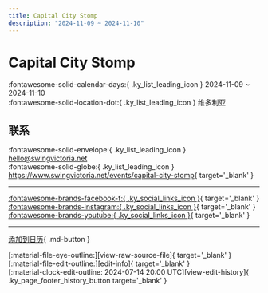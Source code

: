 ```yaml
---
title: Capital City Stomp
description: "2024-11-09 ~ 2024-11-10"
---
```


# Capital City Stomp 

:fontawesome-solid-calendar-days:{ .ky_list_leading_icon } 2024-11-09 ~ 2024-11-10  
:fontawesome-solid-location-dot:{ .ky_list_leading_icon } 维多利亚  

## 联系

:fontawesome-solid-envelope:{ .ky_list_leading_icon } <hello@swingvictoria.net>  
:fontawesome-solid-globe:{ .ky_list_leading_icon } <https://www.swingvictoria.net/events/capital-city-stomp>{ target='_blank' }  

---

 [:fontawesome-brands-facebook-f:{ .ky_social_links_icon }](https://www.facebook.com/SwingVictoria){ target='_blank' } [:fontawesome-brands-instagram:{ .ky_social_links_icon }](https://instagram.com/swingvictoria){ target='_blank' } [:fontawesome-brands-youtube:{ .ky_social_links_icon }](https://youtube.com/@SwingDanceVictoria){ target='_blank' }

---

[添加到日历](https://swing.news/ics/zh-Hans/2024/ca/capital-city-stomp-2024.ics){ .md-button }

<div class="ky_page_footer" markdown>
<div class="ky_page_footer_trailing" markdown="span">
[:material-file-eye-outline:][view-raw-source-file]{ target='_blank' }
[:material-file-edit-outline:][edit-info]{ target='_blank' }
</div>
<div class="ky_page_footer_leading" markdown="span">
[:material-clock-edit-outline: 2024-07-14 20:00 UTC][view-edit-history]{ .ky_page_footer_history_button target='_blank' }
</div>
</div>

[view-raw-source-file]: https://github.com/swingdance/events/blob/main/2024/ca/capital-city-stomp-2024.json "查看原始源文件"
[edit-info]: https://github.com/swingdance/events/issues/new?assignees=&labels=update+event&projects=&template=03-update_entity.yml&title=%5B2024%2Fca%5D%20Capital%20City%20Stomp&region=ca&year=2024&id=capital-city-stomp-2024&name=Capital%20City%20Stomp&org_id= "编辑信息"

[view-edit-history]: https://github.com/swingdance/events/commits/main/2024/ca/capital-city-stomp-2024.json "查看编辑历史"
